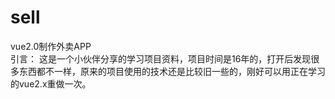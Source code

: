 # sell
vue2.0制作外卖APP</br>
引言： 这是一个小伙伴分享的学习项目资料，项目时间是16年的，打开后发现很多东西都不一样，原来的项目使用的技术还是比较旧一些的，刚好可以用正在学习的vue2.x重做一次。
